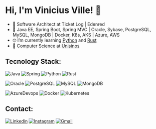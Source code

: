 # Hi, I'm Vinicius Ville! 👋


- 🔭 Software Architect at Ticket Log | Edenred
- 🌱 Java EE, Spring Boot, Spring MVC | Oracle, Sybase, PostgreSQL, MySQL, MongoDB | Docker, K8s, AKS | Azure, AWS
- 🤓 I’m currently learning [Python] and [Rust]
- 📜 Computer Science at [Unisinos]

## Tecnology Stack:

![Java](https://img.shields.io/badge/Java-ED8B00?style=for-the-badge&logo=java&logoColor=white)
![Spring](https://img.shields.io/badge/Spring-6DB33F?style=for-the-badge&logo=spring&logoColor=white)
![Python](https://img.shields.io/badge/Python-3776AB?style=for-the-badge&logo=python&logoColor=white)
![Rust](https://img.shields.io/badge/Rust-000000?style=for-the-badge&logo=rust&logoColor=white)

![Oracle](https://img.shields.io/badge/Oracle-F80000?style=for-the-badge&logo=oracle&logoColor=black)
![PostgreSQL](https://img.shields.io/badge/PostgreSQL-316192?style=for-the-badge&logo=postgresql&logoColor=white)
![MySQL](https://img.shields.io/badge/MySQL-005C84?style=for-the-badge&logo=mysql&logoColor=white)
![MongoDB](https://img.shields.io/badge/MongoDB-4EA94B?style=for-the-badge&logo=mongodb&logoColor=white)

![AzureDevops](https://img.shields.io/badge/Azure_DevOps-0078D7?style=for-the-badge&logo=azure-devops&logoColor=white)
![Docker](https://img.shields.io/badge/Docker-2CA5E0?style=for-the-badge&logo=docker&logoColor=white)
![Kubernetes](https://img.shields.io/badge/kubernetes-326ce5.svg?&style=for-the-badge&logo=kubernetes&logoColor=white)

## Contact:
[![Linkedin](https://img.shields.io/badge/LinkedIn-0077B5?style=for-the-badge&logo=linkedin&logoColor=white&link=https://www.linkedin.com/in/vinicius-ville/)](https://www.linkedin.com/in/vinicius-ville/) 
[![Instagram](https://img.shields.io/badge/Instagram-E4405F?style=for-the-badge&logo=instagram&logoColor=white&link=https://www.instagram.com/viniville)](https://www.instagram.com/viniville)
[![Gmail](https://img.shields.io/badge/Gmail-D14836?style=for-the-badge&logo=gmail&logoColor=white&link=mailto:viniville@gmail.com)](mailto:viniville@gmail.com)

[Unisinos]: http://www.unisinos.br
[Python]: https://www.python.org
[Rust]: https://www.rust-lang.org
